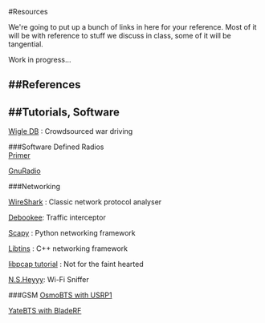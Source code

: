 #Resources

We're going to put up a bunch of links in here for your reference. Most of it will be with reference to stuff we discuss in class, some of it will be tangential.

Work in progress...



##References
---
<!--[Critical Engineering](http://criticalengineering.org/)

[Delivery For Mr. Assange](https://wwwwwwwwwwwwwwwwwwwwww.bitnik.org/assange/)

[Newstweek](http://newstweek.com/)


Ping Rudgoldberg machine
Resources
File structures
Slides
Example Code

Setup parsers for NSHeyy logs 

-->
##Tutorials, Software
---
[Wigle DB](https://wigle.net) : Crowdsourced war driving

###Software Defined Radios	
[Primer](https://github.com/samatt/ArtSec-SDR)

[GnuRadio](http://gnuradio.org/redmine/projects/gnuradio/wiki)

###Networking

[WireShark](https://www.wireshark.org/) : Classic network protocol analyser

[Debookee]([http://www.iwaxx.com/debookee/): Traffic interceptor

[Scapy](http://www.secdev.org/projects/scapy/) : Python networking framework

[Libtins](http://libtins.github.io/) : C++ networking framework

[libpcap tutorial](http://eecs.wsu.edu/~sshaikot/docs/lbpcap/libpcap-tutorial.pdf) : Not for the faint hearted

[N.S.Heyyy](https://github.com/antiboredom/nsheyy_gui/releases): Wi-Fi Sniffer

###GSM
[OsmoBTS with USRP1](http://scriptogr.am/samatt/post/running-osmobts-with)

[YateBTS with BladeRF](http://scriptogr.am/samatt/post/running-yate-bts)
